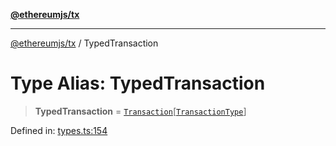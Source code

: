 [**@ethereumjs/tx**](../README.md)

***

[@ethereumjs/tx](../README.md) / TypedTransaction

# Type Alias: TypedTransaction

> **TypedTransaction** = [`Transaction`](../interfaces/Transaction.md)\[[`TransactionType`](TransactionType.md)\]

Defined in: [types.ts:154](https://github.com/ethereumjs/ethereumjs-monorepo/blob/master/packages/tx/src/types.ts#L154)
